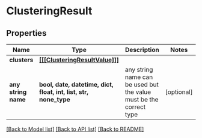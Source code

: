 # ClusteringResult


## Properties
Name | Type | Description | Notes
------------ | ------------- | ------------- | -------------
**clusters** | [**[[[ClusteringResultValue]]]**](ClusteringResultValue.md) |  | 
**any string name** | **bool, date, datetime, dict, float, int, list, str, none_type** | any string name can be used but the value must be the correct type | [optional]

[[Back to Model list]](../README.md#documentation-for-models) [[Back to API list]](../README.md#documentation-for-api-endpoints) [[Back to README]](../README.md)


